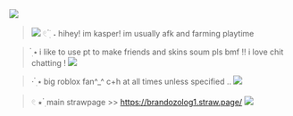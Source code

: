 <img src="https://media.discordapp.net/attachments/1282872358301864070/1416171306893836358/ed1177a00fde4867521cab07138b5d2d-removebg-preview.png?ex=68c5dfce&is=68c48e4e&hm=37dee5b05f53495c2c902c78389443cb7ab3dd785fed3de410970f8a62a366ab&=&format=webp&quality=lossless&width=625&height=625">


> <img src="https://media.discordapp.net/attachments/1282872358301864070/1416172877270483108/S9HxVnI.gif?ex=68c5e145&is=68c48fc5&hm=7d5101a2833d4f75ba9a4c0d893a5a73a7c6826a29214b35743bc9911bb7ecd9&=&width=25&height=25"> 𓏲 ๋࣭ ࣪ ˖ hihey! im kasper! im usually afk and farming playtime

> ๋࣭ ⭑ i like to use pt to make friends and skins soum pls bmf !! i love chit chatting ! <img src="https://media.discordapp.net/attachments/1282872358301864070/1416172877782323342/tumblr_a812c2bf7bf66489bda2c49d145001e7_f93c8d76_75.webp?ex=68c5e145&is=68c48fc5&hm=b59b55d183f49932a5015e8ebaec6b855e1feae24cf8b9d4e8059b6f076f6b59&=&animated=true&width=25&height=25">

> · ๋࣭ ⭑ big roblox fan^_^ c+h at all times unless specified .. <img src="https://cdn.discordapp.com/attachments/1282872358301864070/1416172876893257869/Mr7HCcb.gif?ex=68c5e145&is=68c48fc5&hm=20a1858b93758d77371173c3b006cec32ab86f399f6ffeed2f703f2981ab6085&">

> 𓏲 ⭑ ๋࣭  main strawpage >> https://brandozolog1.straw.page/ <img src="https://media.discordapp.net/attachments/1282872358301864070/1416173397809037362/vuP2Smh.gif?ex=68c5e1c1&is=68c49041&hm=dada443b23947dbccf580edb94b1b274802dc13cad578c6b2af2772bcaf1d85f&=&width=25&height=25">
                                     
